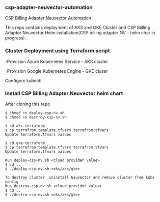 ### csp-adapter-neuvector-automation 
CSP Billing Adapter Neuvector Automation

This repo contains deployment of AKS and GKE Cluster and CSP Biilling Adapter Neuvector Helm installation(CSP billing adapter NV - helm char in progress).

### Cluster Deployment using Terraform script
-Provision Azure Kubernetes Service - AKS cluster 

-Provision Google Kubernetes Engine - GKE cluser

Configure kubectl

### Install CSP Billing Adapter Neuvector helm chart

After cloning this repo
```
$ chmod +x deploy-csp-nv.sh
$ chmod +x destroy-csp-nv.sh

$ cd aks-terraform 
$ cp terrafrom.template.tfvars terrafrom.tfvars
Update terraform.tfvars values 

$ cd gke-terraform 
$ cp terrafrom.template.tfvars terrafrom.tfvars
Update terraform.tfvars values 

Run deploy-csp-nv.sh <cloud provider value>
$ cd ..
$ ./deploy-csp-nv.sh <eks/aks/gke>

To destroy cluster ,uninstall Neuvector and remove cluster from kube config
Run destroy-csp-nv.sh <cloud provider value>
$ cd ..
$ ./destro-csp-nv.sh <eks/aks/gke>
